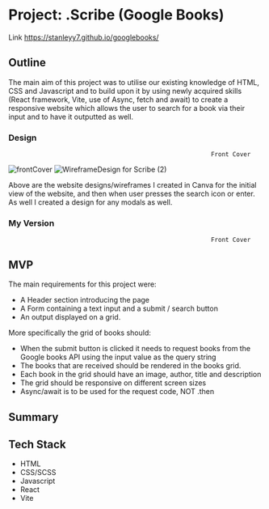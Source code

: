 # Project: .Scribe (Google Books)

Link https://stanleyy7.github.io/googlebooks/


## Outline
The main aim of this project was to utilise our existing knowledge of HTML, CSS and Javascript and to build upon it by using newly acquired skills (React framework, Vite, use of Async, fetch and await) to create a responsive website which allows the user to search for a book via their input and to have it outputted as well. 

### Design
                                                            Front Cover
![frontCover](https://user-images.githubusercontent.com/119549394/213914153-d6b5daa6-0b97-4cc4-884b-1dc7c8b45e71.png)
![WireframeDesign for  Scribe (2)](https://user-images.githubusercontent.com/119549394/213914193-024509d3-3a50-4dbf-b44f-106db9e06099.png)

Above are the website designs/wireframes I created in Canva for the initial view of the website, and then when user presses the search icon or enter. As well I created a design for any modals as well. 

### My Version
                                                            Front Cover

## MVP   

The main requirements for this project were:

- A Header section introducing the page
- A Form containing a text input and a submit / search button
- An output displayed on a grid. 

More specifically the grid of books should: 

- When the submit button is clicked it needs to request books from the Google books API using the input value as the query string
- The books that are received should be rendered in the books grid.
- Each book in the grid should have an image, author, title and description
- The grid should be responsive on different screen sizes
- Async/await is to be used for the request code, NOT .then

## Summary

## Tech Stack

- HTML
- CSS/SCSS
- Javascript
- React
- Vite
